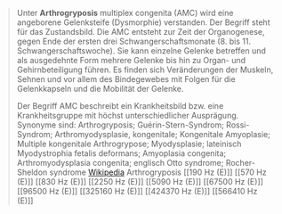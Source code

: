 > Unter **Arthrogryposis** multiplex congenita (AMC) wird eine angeborene Gelenksteife (Dysmorphie) verstanden. Der Begriff steht für das Zustandsbild. Die AMC entsteht zur Zeit der Organogenese, gegen Ende der ersten drei Schwangerschaftsmonate (8. bis 11. Schwangerschaftswoche). Sie kann einzelne Gelenke betreffen und als ausgedehnte Form mehrere Gelenke bis hin zu Organ- und Gehirnbeteiligung führen. Es finden sich Veränderungen der Muskeln, Sehnen und vor allem des Bindegewebes mit Folgen für die Gelenkkapseln und die Mobilität der Gelenke.
>
> Der Begriff AMC beschreibt ein Krankheitsbild bzw. eine Krankheitsgruppe
> mit höchst unterschiedlicher Ausprägung.
> Synonyme sind: Arthrogryposis; Guérin-Stern-Syndrom; Rossi-Syndrom; Arthromyodysplasie, kongenitale; Kongenitale Amyoplasie; Multiple kongenitale Arthrogrypose; Myodysplasie; lateinisch Myodystrophia fetalis deformans; Amyoplasia congenita; Arthromyodysplasia congenita; englisch Otto syndrome; Rocher-Sheldon syndrome
> [Wikipedia](https://de.wikipedia.org/wiki/Arthrogryposis%20multiplex%20congenita)
Arthrogryposis
[[190 Hz (E)]]
[[570 Hz (E)]]
[[830 Hz (E)]]
[[2250 Hz (E)]]
[[5090 Hz (E)]]
[[67500 Hz (E)]]
[[96500 Hz (E)]]
[[325160 Hz (E)]]
[[424370 Hz (E)]]
[[566410 Hz (E)]]